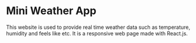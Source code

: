 # Mini Weather App

This website is used to provide real time weather data such as temperature, humidity and feels like etc.
It is a responsive web page made with React.js.
 
